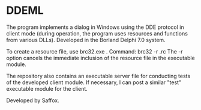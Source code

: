 # DDEML
The program implements a dialog in Windows using the DDE protocol in client mode (during operation, the program uses resources and functions from various DLLs). Developed in the Borland Delphi 7.0 system.

To create a resource file, use brc32.exe . 
Command:   brc32 -r <filename>.rc
The -r option cancels the immediate inclusion of the resource file in the executable module. 

The repository also contains an executable server file for conducting tests of the developed client module. If necessary, I can post a similar "test" executable module for the client.

Developed by Saffox.
